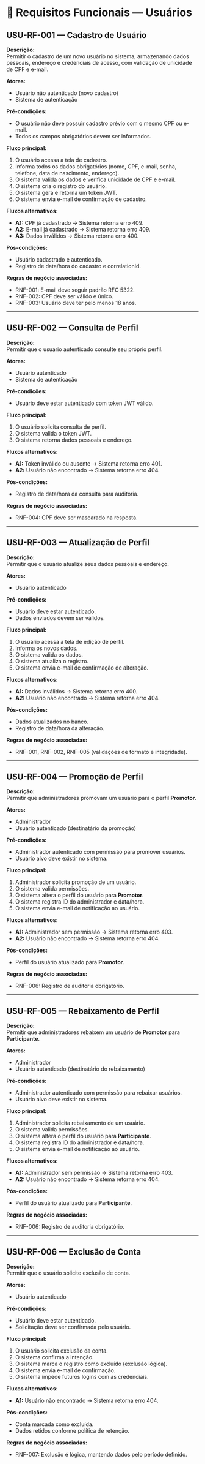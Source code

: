 # 📄 Requisitos Funcionais — Usuários

## **USU-RF-001 — Cadastro de Usuário**
**Descrição:**  
Permitir o cadastro de um novo usuário no sistema, armazenando dados pessoais, endereço e credenciais de acesso, com validação de unicidade de CPF e e-mail.

**Atores:**
- Usuário não autenticado (novo cadastro)
- Sistema de autenticação

**Pré-condições:**
- O usuário não deve possuir cadastro prévio com o mesmo CPF ou e-mail.
- Todos os campos obrigatórios devem ser informados.

**Fluxo principal:**
1. O usuário acessa a tela de cadastro.
2. Informa todos os dados obrigatórios (nome, CPF, e-mail, senha, telefone, data de nascimento, endereço).
3. O sistema valida os dados e verifica unicidade de CPF e e-mail.
4. O sistema cria o registro do usuário.
5. O sistema gera e retorna um token JWT.
6. O sistema envia e-mail de confirmação de cadastro.

**Fluxos alternativos:**
- **A1:** CPF já cadastrado → Sistema retorna erro 409.
- **A2:** E-mail já cadastrado → Sistema retorna erro 409.
- **A3:** Dados inválidos → Sistema retorna erro 400.

**Pós-condições:**
- Usuário cadastrado e autenticado.
- Registro de data/hora do cadastro e correlationId.

**Regras de negócio associadas:**
- RNF-001: E-mail deve seguir padrão RFC 5322.
- RNF-002: CPF deve ser válido e único.
- RNF-003: Usuário deve ter pelo menos 18 anos.

---

## **USU-RF-002 — Consulta de Perfil**
**Descrição:**  
Permitir que o usuário autenticado consulte seu próprio perfil.

**Atores:**
- Usuário autenticado
- Sistema de autenticação

**Pré-condições:**
- Usuário deve estar autenticado com token JWT válido.

**Fluxo principal:**
1. O usuário solicita consulta de perfil.
2. O sistema valida o token JWT.
3. O sistema retorna dados pessoais e endereço.

**Fluxos alternativos:**
- **A1:** Token inválido ou ausente → Sistema retorna erro 401.
- **A2:** Usuário não encontrado → Sistema retorna erro 404.

**Pós-condições:**
- Registro de data/hora da consulta para auditoria.

**Regras de negócio associadas:**
- RNF-004: CPF deve ser mascarado na resposta.

---

## **USU-RF-003 — Atualização de Perfil**
**Descrição:**  
Permitir que o usuário atualize seus dados pessoais e endereço.

**Atores:**
- Usuário autenticado

**Pré-condições:**
- Usuário deve estar autenticado.
- Dados enviados devem ser válidos.

**Fluxo principal:**
1. O usuário acessa a tela de edição de perfil.
2. Informa os novos dados.
3. O sistema valida os dados.
4. O sistema atualiza o registro.
5. O sistema envia e-mail de confirmação de alteração.

**Fluxos alternativos:**
- **A1:** Dados inválidos → Sistema retorna erro 400.
- **A2:** Usuário não encontrado → Sistema retorna erro 404.

**Pós-condições:**
- Dados atualizados no banco.
- Registro de data/hora da alteração.

**Regras de negócio associadas:**
- RNF-001, RNF-002, RNF-005 (validações de formato e integridade).

---

## **USU-RF-004 — Promoção de Perfil**
**Descrição:**  
Permitir que administradores promovam um usuário para o perfil **Promotor**.

**Atores:**
- Administrador
- Usuário autenticado (destinatário da promoção)

**Pré-condições:**
- Administrador autenticado com permissão para promover usuários.
- Usuário alvo deve existir no sistema.

**Fluxo principal:**
1. Administrador solicita promoção de um usuário.
2. O sistema valida permissões.
3. O sistema altera o perfil do usuário para **Promotor**.
4. O sistema registra ID do administrador e data/hora.
5. O sistema envia e-mail de notificação ao usuário.

**Fluxos alternativos:**
- **A1:** Administrador sem permissão → Sistema retorna erro 403.
- **A2:** Usuário não encontrado → Sistema retorna erro 404.

**Pós-condições:**
- Perfil do usuário atualizado para **Promotor**.

**Regras de negócio associadas:**
- RNF-006: Registro de auditoria obrigatório.

---

## **USU-RF-005 — Rebaixamento de Perfil**
**Descrição:**  
Permitir que administradores rebaixem um usuário de **Promotor** para **Participante**.

**Atores:**
- Administrador
- Usuário autenticado (destinatário do rebaixamento)

**Pré-condições:**
- Administrador autenticado com permissão para rebaixar usuários.
- Usuário alvo deve existir no sistema.

**Fluxo principal:**
1. Administrador solicita rebaixamento de um usuário.
2. O sistema valida permissões.
3. O sistema altera o perfil do usuário para **Participante**.
4. O sistema registra ID do administrador e data/hora.
5. O sistema envia e-mail de notificação ao usuário.

**Fluxos alternativos:**
- **A1:** Administrador sem permissão → Sistema retorna erro 403.
- **A2:** Usuário não encontrado → Sistema retorna erro 404.

**Pós-condições:**
- Perfil do usuário atualizado para **Participante**.

**Regras de negócio associadas:**
- RNF-006: Registro de auditoria obrigatório.

---

## **USU-RF-006 — Exclusão de Conta**
**Descrição:**  
Permitir que o usuário solicite exclusão de conta.

**Atores:**
- Usuário autenticado

**Pré-condições:**
- Usuário deve estar autenticado.
- Solicitação deve ser confirmada pelo usuário.

**Fluxo principal:**
1. O usuário solicita exclusão da conta.
2. O sistema confirma a intenção.
3. O sistema marca o registro como excluído (exclusão lógica).
4. O sistema envia e-mail de confirmação.
5. O sistema impede futuros logins com as credenciais.

**Fluxos alternativos:**
- **A1:** Usuário não encontrado → Sistema retorna erro 404.

**Pós-condições:**
- Conta marcada como excluída.
- Dados retidos conforme política de retenção.

**Regras de negócio associadas:**
- RNF-007: Exclusão é lógica, mantendo dados pelo período definido.

